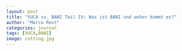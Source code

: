 ```yaml
---
layout: post
title: "VUCA vs. BANI Teil IV: Was ist BANI und woher kommt es?"
author: "Marco Rost"
categories: journal
tags: [VUCA,BANI]
image: cutting.jpg
---
```



